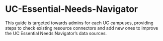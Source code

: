 # UC-Essential-Needs-Navigator
 This guide is targeted towards admins for each UC campuses, providing steps to check existing resource connectors and add new ones to improve the UC Essential Needs Navigator’s data sources.

